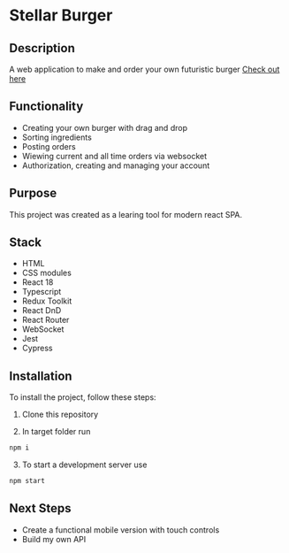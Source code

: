 # Stellar Burger

## Description

A web application to make and order your own futuristic burger
[Check out here](https://vite-stellar-burger.vercel.app/)

## Functionality

- Creating your own burger with drag and drop
- Sorting ingredients
- Posting orders
- Wiewing current and all time orders via websocket
- Authorization, creating and managing your account 
  
## Purpose

This project was created as a learing tool for modern react SPA.

## Stack

- HTML
- CSS modules
- React 18
- Typescript
- Redux Toolkit
- React DnD
- React Router
- WebSocket
- Jest
- Cypress


## Installation

To install the project, follow these steps:

1. Clone this repository

2. In target folder run

```bash
npm i
```

3. To start a development server use

```bash
npm start
```

## Next Steps
- Create a functional mobile version with touch controls
- Build my own API
